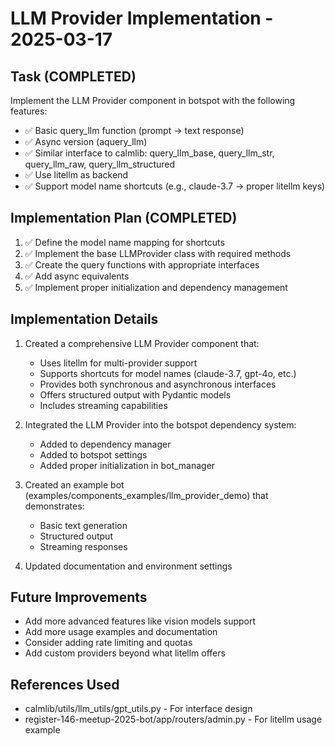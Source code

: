 # LLM Provider Implementation - 2025-03-17

## Task (COMPLETED)

Implement the LLM Provider component in botspot with the following features:

- ✅ Basic query_llm function (prompt -> text response)
- ✅ Async version (aquery_llm)
- ✅ Similar interface to calmlib: query_llm_base, query_llm_str, query_llm_raw,
  query_llm_structured
- ✅ Use litellm as backend
- ✅ Support model name shortcuts (e.g., claude-3.7 -> proper litellm keys)

## Implementation Plan (COMPLETED)

1. ✅ Define the model name mapping for shortcuts
2. ✅ Implement the base LLMProvider class with required methods
3. ✅ Create the query functions with appropriate interfaces
4. ✅ Add async equivalents
5. ✅ Implement proper initialization and dependency management

## Implementation Details

1. Created a comprehensive LLM Provider component that:
    - Uses litellm for multi-provider support
    - Supports shortcuts for model names (claude-3.7, gpt-4o, etc.)
    - Provides both synchronous and asynchronous interfaces
    - Offers structured output with Pydantic models
    - Includes streaming capabilities

2. Integrated the LLM Provider into the botspot dependency system:
    - Added to dependency manager
    - Added to botspot settings
    - Added proper initialization in bot_manager

3. Created an example bot (examples/components_examples/llm_provider_demo) that
   demonstrates:
    - Basic text generation
    - Structured output
    - Streaming responses

4. Updated documentation and environment settings

## Future Improvements

- Add more advanced features like vision models support
- Add more usage examples and documentation
- Consider adding rate limiting and quotas
- Add custom providers beyond what litellm offers

## References Used

- calmlib/utils/llm_utils/gpt_utils.py - For interface design
- register-146-meetup-2025-bot/app/routers/admin.py - For litellm usage example